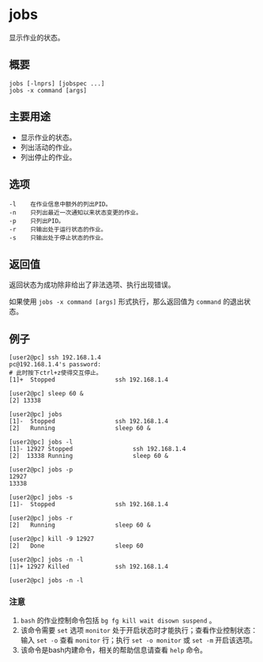 #  jobs

显示作业的状态。

##  概要

    
    
    jobs [-lnprs] [jobspec ...]
    jobs -x command [args]
    

##  主要用途

  * 显示作业的状态。 
  * 列出活动的作业。 
  * 列出停止的作业。 

##  选项

    
    
    -l    在作业信息中额外的列出PID。
    -n    只列出最近一次通知以来状态变更的作业。
    -p    只列出PID。
    -r    只输出处于运行状态的作业。
    -s    只输出处于停止状态的作业。
    

##  返回值

返回状态为成功除非给出了非法选项、执行出现错误。

如果使用 ` jobs -x command [args] ` 形式执行，那么返回值为 ` command ` 的退出状态。

##  例子

    
    
    [user2@pc] ssh 192.168.1.4
    pc@192.168.1.4's password:
    # 此时按下ctrl+z使得交互停止。
    [1]+  Stopped                 ssh 192.168.1.4
    
    [user2@pc] sleep 60 &
    [2] 13338
    
    [user2@pc] jobs
    [1]-  Stopped                 ssh 192.168.1.4
    [2]   Running                 sleep 60 &
    
    [user2@pc] jobs -l
    [1]- 12927 Stopped                 ssh 192.168.1.4
    [2]  13338 Running                 sleep 60 &
    
    [user2@pc] jobs -p
    12927
    13338
    
    [user2@pc] jobs -s
    [1]-  Stopped                 ssh 192.168.1.4
    
    [user2@pc] jobs -r
    [2]   Running                 sleep 60 &
    
    [user2@pc] kill -9 12927
    [2]   Done                    sleep 60
    
    [user2@pc] jobs -n -l
    [1]+ 12927 Killed             ssh 192.168.1.4
    
    [user2@pc] jobs -n -l
    

###  注意

  1. ` bash ` 的作业控制命令包括 ` bg fg kill wait disown suspend ` 。 
  2. 该命令需要 ` set ` 选项 ` monitor ` 处于开启状态时才能执行；查看作业控制状态：输入 ` set -o ` 查看 ` monitor ` 行；执行 ` set -o monitor ` 或 ` set -m ` 开启该选项。 
  3. 该命令是bash内建命令，相关的帮助信息请查看 ` help ` 命令。 

